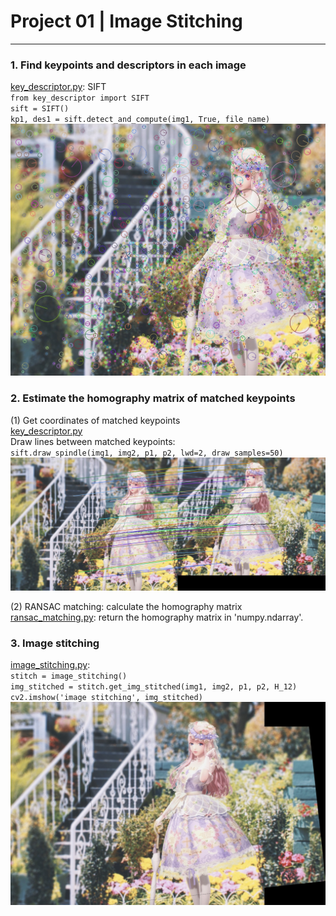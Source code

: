 # Project 01 | Image Stitching
---
### 1. Find keypoints and descriptors in each image
[key_descriptor.py](https://github.com/GGGHSL/Deep-Learning-CV-master/blob/master/Project01-Image-Stitching/src/key_descriptor.py): SIFT  
`from key_descriptor import SIFT `  
`sift = SIFT()`  
`kp1, des1 = sift.detect_and_compute(img1, True, file_name)`  
![SIFT Keypoints](https://github.com/GGGHSL/Deep-Learning-CV-master/blob/master/Project01-Image-Stitching/result/Nikki_garden_01_kp.jpg?raw=true)

### 2. Estimate the homography matrix of matched keypoints
(1) Get coordinates of matched keypoints  
[key_descriptor.py](https://github.com/GGGHSL/Deep-Learning-CV-master/blob/master/Project01-Image-Stitching/src/key_descriptor.py)  
Draw lines between matched keypoints:  
`sift.draw_spindle(img1, img2, p1, p2, lwd=2, draw_samples=50)`  
![Matching Spindle](https://github.com/GGGHSL/Deep-Learning-CV-master/blob/master/Project01-Image-Stitching/result/Nikki_garden_match_sample50.jpg?raw=true)

(2) RANSAC matching: calculate the homography matrix  
[ransac_matching.py](https://github.com/GGGHSL/Deep-Learning-CV-master/blob/master/Project01-Image-Stitching/src/ransac_matching.py):
 return the homography matrix in 'numpy.ndarray'.

### 3. Image stitching
[image_stitching.py](https://github.com/GGGHSL/Deep-Learning-CV-master/blob/master/Project01-Image-Stitching/src/image_stitching.py):  
`stitch = image_stitching()`  
`img_stitched = stitch.get_img_stitched(img1, img2, p1, p2, H_12)`  
`cv2.imshow('image stitching', img_stitched)`  
![Stitched image](https://github.com/GGGHSL/Deep-Learning-CV-master/blob/master/Project01-Image-Stitching/result/Nikki_garden_stitched_filled.jpg?raw=true)